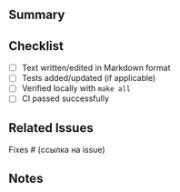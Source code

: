 ## Summary

<!-- what was changed in this PR -->

## Checklist

- [ ] Text written/edited in Markdown format  
- [ ] Tests added/updated (if applicable)  
- [ ] Verified locally with `make all`  
- [ ] CI passed successfully  

## Related Issues

Fixes # (ссылка на issue)

## Notes

<!-- Any additional comments -->
